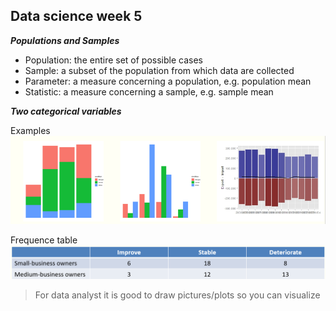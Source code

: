 ## Data science week 5

**_Populations and Samples_**

-   Population: the entire set of possible cases
-   Sample: a subset of the population from which data are collected
-   Parameter: a measure concerning a population, e.g. population mean
-   Statistic: a measure concerning a sample, e.g. sample mean

**_Two categorical variables_**

Examples
![e](./images/categoricalCharts.png)

Frequence table
![e](./images/frequence.png)

> For data analyst it is good to draw pictures/plots so you can visualize
